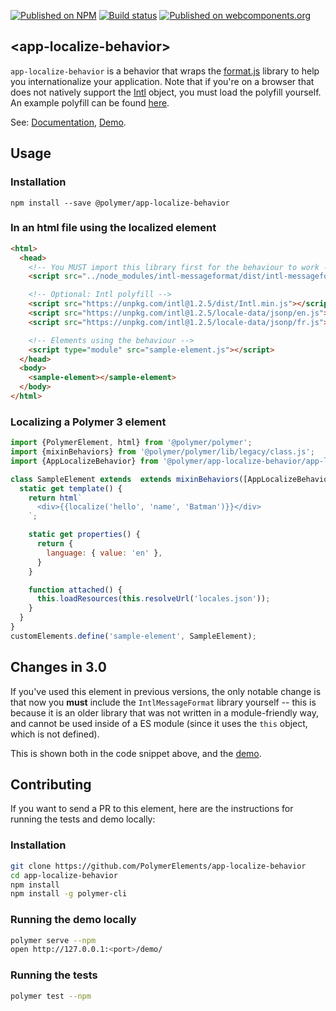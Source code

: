 [![Published on NPM](https://img.shields.io/npm/v/@polymer/app-localize-behavior.svg)](https://www.npmjs.com/package/@polymer/app-localize-behavior)
[![Build status](https://travis-ci.org/PolymerElements/app-localize-behavior.svg?branch=master)](https://travis-ci.org/PolymerElements/app-localize-behavior)
[![Published on webcomponents.org](https://img.shields.io/badge/webcomponents.org-published-blue.svg)](https://webcomponents.org/element/@polymer/app-localize-behavior)

## &lt;app-localize-behavior&gt;
`app-localize-behavior` is a behavior that wraps the [format.js](http://formatjs.io/) library to
help you internationalize your application. Note that if you're on a browser that
does not natively support the [Intl](https://developer.mozilla.org/en-US/docs/Web/JavaScript/Reference/Global_Objects/Intl)
object, you must load the polyfill yourself. An example polyfill can
be found [here](https://github.com/andyearnshaw/Intl.js/).

See: [Documentation](https://www.webcomponents.org/element/@polymer/app-localize-behavior),
  [Demo](https://www.webcomponents.org/element/@polymer/app-localize-behavior/demo/demo/index.html).

## Usage

### Installation
```
npm install --save @polymer/app-localize-behavior
```

### In an html file using the localized element
```html
<html>
  <head>
    <!-- You MUST import this library first for the behaviour to work -->
    <script src="../node_modules/intl-messageformat/dist/intl-messageformat.js"></script>

    <!-- Optional: Intl polyfill -->
    <script src="https://unpkg.com/intl@1.2.5/dist/Intl.min.js"></script>
    <script src="https://unpkg.com/intl@1.2.5/locale-data/jsonp/en.js"></script>
    <script src="https://unpkg.com/intl@1.2.5/locale-data/jsonp/fr.js"></script>

    <!-- Elements using the behaviour -->
    <script type="module" src="sample-element.js"></script>
  </head>
  <body>
    <sample-element></sample-element>
  </body>
</html>
```

### Localizing a Polymer 3 element
```js
import {PolymerElement, html} from '@polymer/polymer';
import {mixinBehaviors} from '@polymer/polymer/lib/legacy/class.js';
import {AppLocalizeBehavior} from '@polymer/app-localize-behavior/app-localize-behavior.js';

class SampleElement extends  extends mixinBehaviors([AppLocalizeBehavior], PolymerElement) {
  static get template() {
    return html`
      <div>{{localize('hello', 'name', 'Batman')}}</div>
    `;

    static get properties() {
      return {
        language: { value: 'en' },
      }
    }

    function attached() {
      this.loadResources(this.resolveUrl('locales.json'));
    }
  }
}
customElements.define('sample-element', SampleElement);
```
## Changes in 3.0
If you've used this element in previous versions, the only notable change is that now
you **must** include the `IntlMessageFormat` library yourself -- this is because
it is an older library that was not written in a module-friendly way, and cannot
be used inside of a ES module (since it uses the `this` object, which is
not defined).

This is shown both in the code snippet above, and the [demo](https://github.com/PolymerElements/app-localize-behavior/blob/master/demo/index.html).
## Contributing
If you want to send a PR to this element, here are
the instructions for running the tests and demo locally:

### Installation
```sh
git clone https://github.com/PolymerElements/app-localize-behavior
cd app-localize-behavior
npm install
npm install -g polymer-cli
```

### Running the demo locally
```sh
polymer serve --npm
open http://127.0.0.1:<port>/demo/
```

### Running the tests
```sh
polymer test --npm
```
